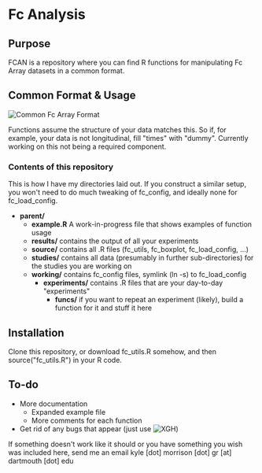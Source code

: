 Fc Analysis
=====
Purpose
-------
FCAN is a repository where you can find R functions for manipulating Fc Array datasets in a common format.

Common Format & Usage
-----
![Common Fc Array Format](https://github.com/kmorrisongr/fcanfcd/blob/master/format.png)

Functions assume the structure of your data matches this. So if, for example, your data is not longitudinal, fill "times" with "dummy". Currently working on this not being a required component.

### Contents of this repository
This is how I have my directories laid out. If you construct a similar setup, you won't need to do much tweaking of fc\_config, and ideally none for fc\_load\_config.

* __parent/__
	* __example.R__ A work-in-progress file that shows examples of function usage
	* __results/__ contains the output of all your experiments
	* __source/__ contains all .R files (fc\_utils, fc\_boxplot, fc\_load\_config, ...)
	* __studies/__ contains all data (presumably in further sub-directories) for the studies you are working on
	* __working/__ contains fc\_config files, symlink (ln -s) to fc\_load\_config
		* __experiments/__ contains .R files that are your day-to-day "experiments"
			* __funcs/__ if you want to repeat an experiment (likely), build a function for it and stuff it here

Installation
------------
Clone this repository, or download fc\_utils.R somehow, and then source("fc\_utils.R") in your R code.

To-do
----
 * More documentation
 	* Expanded example file
	* More comments for each function
 * Get rid of any bugs that appear (just use ![XGH](https://gist.github.com/banaslee/4147370))

If something doesn't work like it should or you have something you wish was included here, send me an email kyle [dot] morrison [dot] gr [at] dartmouth [dot] edu
